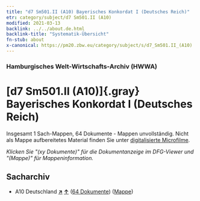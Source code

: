 ```yaml
---
title: "d7 Sm501.II (A10) Bayerisches Konkordat I (Deutsches Reich)"
etr: category/subject/d7 Sm501.II (A10)
modified: 2021-03-13
backlink: ../../about.de.html
backlink-title: "Systematik-Übersicht"
fn-stub: about
x-canonical: https://pm20.zbw.eu/category/subject/s/d7_Sm501.II_(A10)
---
```


### Hamburgisches Welt-Wirtschafts-Archiv (HWWA)
# [d7 Sm501.II (A10)]{.gray}&#8201; Bayerisches Konkordat I (Deutsches Reich)&#160; 




Insgesamt 1 Sach-Mappen, 64 Dokumente - Mappen unvollständig.
Nicht als Mappe aufbereitetes Material finden Sie unter [digitalisierte Microfilme](/film/h1_sh.de.html).

_Klicken Sie "(xy Dokumente)" für die Dokumentanzeige im DFG-Viewer und "(Mappe)" für Mappeninformation._

## Sacharchiv



- A10 Deutschland [**&nearr;**](../../../geo/i/126128/about.de.html "Deutschland (alle Mappen)") [**&uarr;**](../../../geo/about.de.html#A10 "Ländersystematik") (<a href="https://pm20.zbw.eu/dfgview/sh/126128,144250" title="über: Deutschland : Bayerisches Konkordat I (Deutsches Reich)" target="_blank">64 Dokumente</a>) ([Mappe](../../../../folder/sh/1261xx/126128/1442xx/144250/about.de.html))


